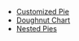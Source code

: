 - [Customized Pie](Pie/customized_pie ':include :type=code')
- [Doughnut Chart](Pie/doughnut_chart ':include :type=code')
- [Nested Pies](Pie/nested_pies ':include :type=code')